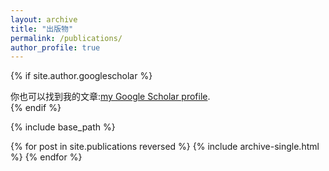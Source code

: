 ```yaml
---
layout: archive
title: "出版物"
permalink: /publications/
author_profile: true
---
```


{% if site.author.googlescholar %}
  <div class="wordwrap">你也可以找到我的文章:<a href="{{site.author.googlescholar}}">my Google Scholar profile</a>.</div>
{% endif %}

{% include base_path %}

{% for post in site.publications reversed %}
  {% include archive-single.html %}
{% endfor %}
